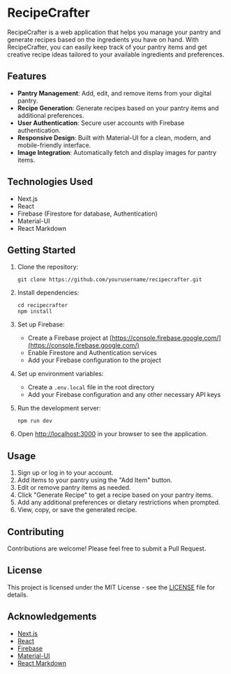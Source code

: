 # RecipeCrafter

RecipeCrafter is a web application that helps you manage your pantry and generate recipes based on the ingredients you have on hand. With RecipeCrafter, you can easily keep track of your pantry items and get creative recipe ideas tailored to your available ingredients and preferences.

## Features

- **Pantry Management**: Add, edit, and remove items from your digital pantry.
- **Recipe Generation**: Generate recipes based on your pantry items and additional preferences.
- **User Authentication**: Secure user accounts with Firebase authentication.
- **Responsive Design**: Built with Material-UI for a clean, modern, and mobile-friendly interface.
- **Image Integration**: Automatically fetch and display images for pantry items.

## Technologies Used

- Next.js
- React
- Firebase (Firestore for database, Authentication)
- Material-UI
- React Markdown

## Getting Started

1. Clone the repository:
   ```
   git clone https://github.com/yourusername/recipecrafter.git
   ```

2. Install dependencies:
   ```
   cd recipecrafter
   npm install
   ```

3. Set up Firebase:
   - Create a Firebase project at [https://console.firebase.google.com/](https://console.firebase.google.com/)
   - Enable Firestore and Authentication services
   - Add your Firebase configuration to the project

4. Set up environment variables:
   - Create a `.env.local` file in the root directory
   - Add your Firebase configuration and any other necessary API keys

5. Run the development server:
   ```
   npm run dev
   ```

6. Open [http://localhost:3000](http://localhost:3000) in your browser to see the application.

## Usage

1. Sign up or log in to your account.
2. Add items to your pantry using the "Add Item" button.
3. Edit or remove pantry items as needed.
4. Click "Generate Recipe" to get a recipe based on your pantry items.
5. Add any additional preferences or dietary restrictions when prompted.
6. View, copy, or save the generated recipe.

## Contributing

Contributions are welcome! Please feel free to submit a Pull Request.

## License

This project is licensed under the MIT License - see the [LICENSE](LICENSE) file for details.

## Acknowledgements

- [Next.js](https://nextjs.org/)
- [React](https://reactjs.org/)
- [Firebase](https://firebase.google.com/)
- [Material-UI](https://material-ui.com/)
- [React Markdown](https://github.com/remarkjs/react-markdown)
